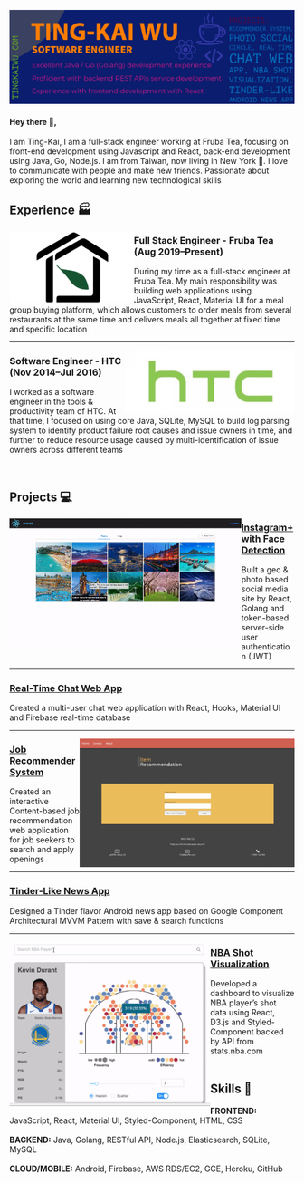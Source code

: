 [![My Website](https://github.com/tingkaiwu/tingkaiwu/blob/master/cover8.jpg)](https://tingkaiwu.com/)
<!--
<p align=center>
  <a href="https://www.linkedin.com/in/tingkai-wu/"><img src="https://github.com/tingkaiwu/tingkaiwu/blob/master/linkedin.png" /></a>
  <a href="https://tingkaiwu.com/"><img src="https://github.com/tingkaiwu/tingkaiwu/blob/master/web.png" /></a>
  <a href="https://www.instagram.com/tingkai.wu/"><img src="https://github.com/tingkaiwu/tingkaiwu/blob/master/instagram.jpg" /></a>&nbsp&nbsp
  <a href="mailto:tingkaiwuu@gmail.com"><img src="https://github.com/tingkaiwu/tingkaiwu/blob/master/gmail5.png" /></a>
</p>
-->
#### Hey there 👋,

I am Ting-Kai, I am a full-stack engineer working at Fruba Tea, focusing on front-end development using Javascript and React, back-end development using Java, Go, Node.js. I am from Taiwan, now living in New York :statue_of_liberty:. I love to communicate with people and make new friends. Passionate about exploring the world and learning new technological skills

## Experience :factory:
 
<p>
  <img width="220" align='left' src="https://github.com/tingkaiwu/tingkaiwu/blob/master/fruba2.png?raw=true">
</p>
 
### Full Stack Engineer - Fruba Tea (Aug 2019–Present)

During my time as a full-stack engineer at Fruba Tea. My main responsibility was building web applications using JavaScript, React, Material UI for a meal group buying platform, which allows customers to order meals from several restaurants at the same time and delivers meals all together at fixed time and specific location

---

<p>
  <img width="300" align='right' src="https://github.com/tingkaiwu/tingkaiwu/blob/master/htc2.jpg?raw=true">
</p>

### Software Engineer - HTC (Nov 2014–Jul 2016)

I worked as a software engineer in the tools & productivity team of HTC. At that time, I focused on using core Java, SQLite, MySQL to build log parsing system to identify product failure root causes and issue owners in time, and further to reduce resource usage caused by multi-identification of issue owners across different teams

<br/>

## Projects :computer:

<p>
  <img width="410" align='left' src="https://github.com/tingkaiwu/tingkaiwu/blob/master/around-short3.gif?raw=true">
</p>
 
### [Instagram+ with Face Detection](https://github.com/tingkaiwu/around-frontend)

Built a geo & photo based social media site by React, Golang and token-based server-side user authentication (JWT)

---

### [Real-Time Chat Web App](https://github.com/tingkaiwu/chat)

Created a multi-user chat web application with React, Hooks, Material UI and Firebase real-time database

 ---
 
<p>
  <img width="380" align='right' src="https://github.com/tingkaiwu/tingkaiwu/blob/master/recommender.gif?raw=true">
</p>

### [Job Recommender System](https://github.com/tingkaiwu/recommender-system)

Created an interactive Content-based job recommendation web application for job seekers to search and apply openings

 ---

### [Tinder-Like News App](https://github.com/tingkaiwu/android-news-app)

Designed a Tinder flavor Android news app based on Google Component Architectural MVVM Pattern with save & search functions

 ---
 
<p>
  <img width="355" align='left' src="https://github.com/tingkaiwu/tingkaiwu/blob/master/nba.gif?raw=true">
</p>

### [NBA Shot Visualization](https://github.com/tingkaiwu/nba-shot-visualization)

Developed a dashboard to visualize NBA player’s shot data using React, D3.js and Styled-Component backed by API from stats.nba.com<br/><br/>

## Skills :hammer:
**FRONTEND:** JavaScript, React, Material UI, Styled-Component, HTML, CSS<br/><br/>
**BACKEND:** Java, Golang, RESTful API, Node.js, Elasticsearch, SQLite, MySQL<br/><br/>
**CLOUD/MOBILE:** Android, Firebase, AWS RDS/EC2, GCE, Heroku, GitHub
